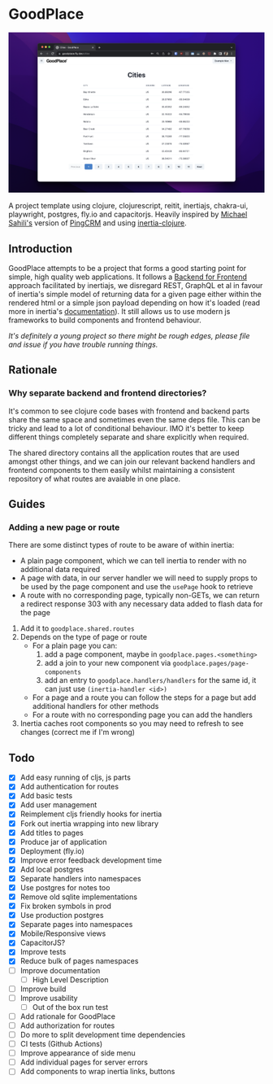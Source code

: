 # GoodPlace

[![Goodplace Screenshot](.repo/goodplace.png)](https://goodplace.labmo.de)

A project template using clojure, clojurescript, reitit, inertiajs, chakra-ui, playwright, postgres, fly.io and capacitorjs. Heavily inspired by [Michael Sahili's](https://github.com/prestancedesign) version of [PingCRM](https://github.com/prestancedesign/pingcrm-clojure) and using [inertia-clojure](https://github.com/prestancedesign/inertia-clojure).

## Introduction

GoodPlace attempts to be a project that forms a good starting point for simple, high quality web applications. It follows a [Backend for Frontend](https://medium.com/mobilepeople/backend-for-frontend-pattern-why-you-need-to-know-it-46f94ce420b0) approach facilitated by inertiajs, we disregard REST, GraphQL et al in favour of inertia's simple model of returning data for a given page either within the rendered html or a simple json payload depending on how it's loaded (read more in inertia's [documentation](https://inertiajs.com/how-it-works)). It still allows us to use modern js frameworks to build components and frontend behaviour.

_It's definitely a young project so there might be rough edges, please file and issue if you have trouble running things._

## Rationale

### Why separate backend and frontend directories?

It's common to see clojure code bases with frontend and backend parts share the same space and sometimes even the same deps file. This can be tricky and lead to a lot of conditional behaviour. IMO it's better to keep different things completely separate and share explicitly when required.

The shared directory contains all the application routes that are used amongst other things, and we can join our relevant backend handlers and frontend components to them easily whilst maintaining a consistent repository of what routes are avaiable in one place.

## Guides

### Adding a new page or route

There are some distinct types of route to be aware of within inertia:
 * A plain page component, which we can tell inertia to render with no additional data required
 * A page with data, in our server handler we will need to supply props to be used by the page component and use the `usePage` hook to retrieve
 * A route with no corresponding page, typically non-GETs, we can return a redirect response 303 with any necessary data added to flash data for the page

1) Add it to `goodplace.shared.routes`
2) Depends on the type of page or route
    * For a plain page you can:
      1) add a page component, maybe in `goodplace.pages.<something>`
      2) add a join to your new component via `goodplace.pages/page-components`
      3) add an entry to `goodplace.handlers/handlers` for the same id, it can just use `(inertia-handler <id>)`
    * For a page and a route you can follow the steps for a page but add
      additional handlers for other methods
    * For a route with no corresponding page you can add the handlers
3) Inertia caches root components so you may need to refresh to see changes (correct me if I'm wrong)

## Todo

- [x] Add easy running of cljs, js parts
- [x] Add authentication for routes
- [x] Add basic tests
- [x] Add user management
- [x] Reimplement cljs friendly hooks for inertia
- [x] Fork out inertia wrapping into new library
- [x] Add titles to pages
- [x] Produce jar of application
- [x] Deployment (fly.io)
- [x] Improve error feedback development time
- [x] Add local postgres
- [x] Separate handlers into namespaces
- [x] Use postgres for notes too
- [x] Remove old sqlite implementations
- [x] Fix broken symbols in prod
- [x] Use production postgres
- [x] Separate pages into namespaces
- [x] Mobile/Responsive views
- [x] CapacitorJS?
- [x] Improve tests
- [x] Reduce bulk of pages namespaces
- [ ] Improve documentation
  - [ ] High Level Description
- [ ] Improve build
- [ ] Improve usability
  - [ ] Out of the box run test
- [ ] Add rationale for GoodPlace
- [ ] Add authorization for routes
- [ ] Do more to split development time dependencies
- [ ] CI tests (Github Actions)
- [ ] Improve appearance of side menu
- [ ] Add individual pages for server errors
- [ ] Add components to wrap inertia links, buttons
